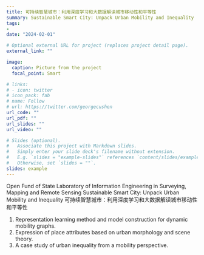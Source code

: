 ```yaml
---
title: 可持续智慧城市：利用深度学习和大数据解读城市移动性和平等性
summary: Sustainable Smart City: Unpack Urban Mobility and Inequality
tags: 
- 
date: "2024-02-01"

# Optional external URL for project (replaces project detail page).
external_link: ""

image:
  caption: Picture from the project
  focal_point: Smart

# links:
# - icon: twitter
# icon_pack: fab
# name: Follow
# url: https://twitter.com/georgecushen
url_code: ""
url_pdf: ""
url_slides: ""
url_video: ""

# Slides (optional).
#   Associate this project with Markdown slides.
#   Simply enter your slide deck's filename without extension.
#   E.g. `slides = "example-slides"` references `content/slides/example-slides.md`.
#   Otherwise, set `slides = ""`.
slides: example
---
```


Open Fund of State Laboratory of Information Engineering in Surveying, Mapping and Remote Sensing
Sustainable Smart City: Unpack Urban Mobility and Inequality
可持续智慧城市：利用深度学习和大数据解读城市移动性和平等性
1. Representation learning method and model construction for dynamic mobility graphs.
2. Expression of place attributes based on urban morphology and scene theory.
3. A case study of urban inequality from a mobility perspective.




